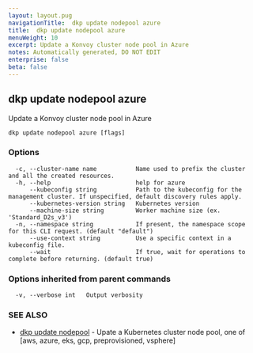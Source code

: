 ```yaml
---
layout: layout.pug
navigationTitle:  dkp update nodepool azure
title:  dkp update nodepool azure
menuWeight: 10
excerpt: Update a Konvoy cluster node pool in Azure
notes: Automatically generated, DO NOT EDIT
enterprise: false
beta: false
---
```

<!-- vale off -->
<!-- markdownlint-disable -->

## dkp update nodepool azure

Update a Konvoy cluster node pool in Azure

```
dkp update nodepool azure [flags]
```

### Options

```
  -c, --cluster-name name           Name used to prefix the cluster and all the created resources.
  -h, --help                        help for azure
      --kubeconfig string           Path to the kubeconfig for the management cluster. If unspecified, default discovery rules apply.
      --kubernetes-version string   Kubernetes version
      --machine-size string         Worker machine size (ex. 'Standard_D2s_v3')
  -n, --namespace string            If present, the namespace scope for this CLI request. (default "default")
      --use-context string          Use a specific context in a kubeconfig file.
      --wait                        If true, wait for operations to complete before returning. (default true)
```

### Options inherited from parent commands

```
  -v, --verbose int   Output verbosity
```

### SEE ALSO

* [dkp update nodepool](/dkp/kommander/2.3/cli/dkp/update/nodepool/)	 - Upate a Kubernetes cluster node pool, one of [aws, azure, eks, gcp, preprovisioned, vsphere]

